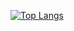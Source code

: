 [![Top Langs](https://github-readme-stats.vercel.app/api/top-langs/?username=emokids
)](https://github.com/anuraghazra/github-readme-stats)

